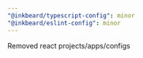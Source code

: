 ```yaml
---
"@inkbeard/typescript-config": minor
"@inkbeard/eslint-config": minor
---
```


Removed react projects/apps/configs
